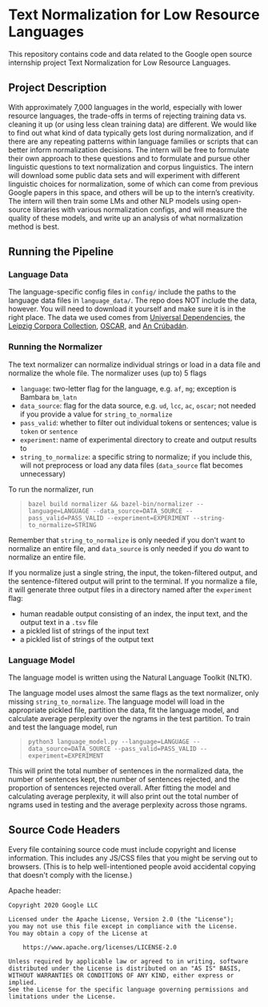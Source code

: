 # Text Normalization for Low Resource Languages

This repository contains code and data related to the Google open source internship project Text Normalization for Low Resource Languages.

## Project Description

With approximately 7,000 languages in the world, especially with lower resource languages, the trade-offs in terms of rejecting training data vs. cleaning it up (or using less clean training data) are different.  We would like to find out what kind of data typically gets lost during normalization, and if there are any repeating patterns within language families or scripts that can better inform normalization decisions.  The intern will be free to formulate their own approach to these questions and to formulate and pursue other linguistic questions to text normalization and corpus linguistics.  The intern will download some public data sets and will experiment with different linguistic choices for normalization, some of which can come from previous Google papers in this space, and others will be up to the intern’s creativity.  The intern will then train some LMs and other NLP models using open-source libraries with various normalization configs, and will measure the quality of these models, and write up an analysis of what normalization method is best.

## Running the Pipeline

### Language Data

The language-specific config files in `config/` include the paths to the language data files in `language_data/`. The repo does NOT include the data, however. You will need to download it yourself and make sure it is in the right place. The data we used comes from [Universal Dependencies](https://universaldependencies.org/#language-u), the [Leipzig Corpora Collection](https://wortschatz.uni-leipzig.de/en/download), [OSCAR](https://oscar-corpus.com/), and [An Crúbadán](http://crubadan.org/).

### Running the Normalizer

The text normalizer can normalize individual strings or load in a data file and normalize the whole file. The normalizer uses (up to) 5 flags
- `language`:  two-letter flag for the language, e.g. `af`, `mg`; exception is Bambara `bm_latn`
- `data_source`:  flag for the data source, e.g. `ud`, `lcc`, `ac`, `oscar`; not needed if you provide a value for `string_to_normalize`
- `pass_valid`:  whether to filter out individual tokens or sentences; value is `token` or `sentence`
- `experiment`:  name of experimental directory to create and output results to
- `string_to_normalize`:  a specific string to normalize; if you include this, will not preprocess or load any data files (`data_source` flat becomes unnecessary)

To run the normalizer, run 
>`bazel build normalizer && bazel-bin/normalizer --language=LANGUAGE --data_source=DATA_SOURCE --pass_valid=PASS_VALID --experiment=EXPERIMENT --string-to_normalize=STRING`

Remember that `string_to_normalize` is only needed if you don't want to normalize an entire file, and `data_source` is only needed if you _do_ want to normalize an entire file.

If you normalize just a single string, the input, the token-filtered output, and the sentence-filtered output will print to the terminal. If you normalize a file, it will generate three output files in a directory named after the `experiment` flag:
- human readable output consisting of an index, the input text, and the output text in a `.tsv` file
- a pickled list of strings of the input text
- a pickled list of strings of the output text

### Language Model

The language model is written using the Natural Language Toolkit (NLTK).

The language model uses almost the same flags as the text normalizer, only missing `string_to_normalize`. The language model will load in the appropriate pickled file, partition the data, fit the language model, and calculate average perplexity over the ngrams in the test partition. To train and test the language model, run
>`python3 language_model.py --language=LANGUAGE --data_source=DATA_SOURCE --pass_valid=PASS_VALID --experiment=EXPERIMENT`

This will print the total number of sentences in the normalized data, the number of sentences kept, the number of sentences rejected, and the proportion of sentences rejected overall. After fitting the model and calculating average perplexity, it will also print out the total number of ngrams used in testing and the average perplexity across those ngrams.

## Source Code Headers

Every file containing source code must include copyright and license
information. This includes any JS/CSS files that you might be serving out to
browsers. (This is to help well-intentioned people avoid accidental copying that
doesn't comply with the license.)

Apache header:

    Copyright 2020 Google LLC

    Licensed under the Apache License, Version 2.0 (the "License");
    you may not use this file except in compliance with the License.
    You may obtain a copy of the License at

        https://www.apache.org/licenses/LICENSE-2.0

    Unless required by applicable law or agreed to in writing, software
    distributed under the License is distributed on an "AS IS" BASIS,
    WITHOUT WARRANTIES OR CONDITIONS OF ANY KIND, either express or implied.
    See the License for the specific language governing permissions and
    limitations under the License.
